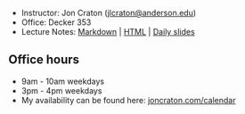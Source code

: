 - Instructor: Jon Craton (jlcraton@anderson.edu)
- Office: Decker 353
- Lecture Notes: 
<a href="lectures/all.md" target="_blank">Markdown</a> | 
<a href="lectures/lectures/all.md.html" target="_blank">HTML</a> | 
<a href="lectures/index.html" target="_blank">Daily slides</a>

Office hours
------------

- 9am - 10am weekdays
- 3pm - 4pm weekdays
- My availability can be found here: [joncraton.com/calendar](https://joncraton.com/calendar)

